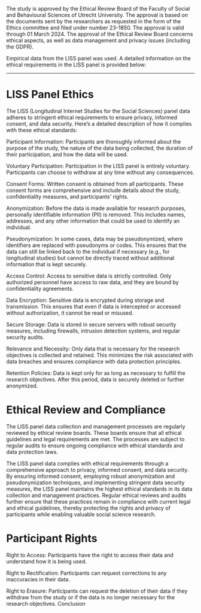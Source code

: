 The study is approved by the Ethical Review Board of the Faculty of Social and Behavioural Sciences of Utrecht University. The approval is based on the documents sent by the researchers as requested in the form of the Ethics committee and filed under number 23-1850. The approval is valid through 01 March 2024. The approval of the Ethical Review Board concerns ethical aspects, as well as data management and privacy issues (including the GDPR). 

Empirical data from the LISS panel was used. A detailed information on the ethical requirements in the LISS panel is provided below:
_____

# LISS Panel Ethics

The LISS (Longitudinal Internet Studies for the Social Sciences) panel data adheres to stringent ethical requirements to ensure privacy, informed consent, and data security.  Here’s a detailed description of how it complies with these ethical standards:


Participant Information: Participants are thoroughly informed about the purpose of the study, the nature of the data being collected, the duration of their participation, and how the data will be used.

Voluntary Participation: Participation in the LISS panel is entirely voluntary. Participants can choose to withdraw at any time without any consequences.

Consent Forms: Written consent is obtained from all participants. These consent forms are comprehensive and include details about the study, confidentiality measures, and participants' rights.

Anonymization: Before the data is made available for research purposes, personally identifiable information (PII) is removed. This includes names, addresses, and any other information that could be used to identify an individual.

Pseudonymization: In some cases, data may be pseudonymized, where identifiers are replaced with pseudonyms or codes. This ensures that the data can still be linked back to the individual if necessary (e.g., for longitudinal studies) but cannot be directly traced without additional information that is kept securely.

Access Control: Access to sensitive data is strictly controlled. Only authorized personnel have access to raw data, and they are bound by confidentiality agreements.

Data Encryption: Sensitive data is encrypted during storage and transmission. This ensures that even if data is intercepted or accessed without authorization, it cannot be read or misused.

Secure Storage: Data is stored in secure servers with robust security measures, including firewalls, intrusion detection systems, and regular security audits.

Relevance and Necessity: Only data that is necessary for the research objectives is collected and retained. This minimizes the risk associated with data breaches and ensures compliance with data protection principles.

Retention Policies: Data is kept only for as long as necessary to fulfill the research objectives. After this period, data is securely deleted or further anonymized.

# Ethical Review and Compliance

The LISS panel data collection and management processes are regularly reviewed by ethical review boards. These boards ensure that all ethical guidelines and legal requirements are met. The processes are subject to regular audits to ensure ongoing compliance with ethical standards and data protection laws.

The LISS panel data complies with ethical requirements through a comprehensive approach to privacy, informed consent, and data security. By ensuring informed consent, employing robust anonymization and pseudonymization techniques, and implementing stringent data security measures, the LISS panel maintains the highest ethical standards in its data collection and management practices. Regular ethical reviews and audits further ensure that these practices remain in compliance with current legal and ethical guidelines, thereby protecting the rights and privacy of participants while enabling valuable social science research.

# Participant Rights

Right to Access: Participants have the right to access their data and understand how it is being used.

Right to Rectification: Participants can request corrections to any inaccuracies in their data.

Right to Erasure: Participants can request the deletion of their data if they withdraw from the study or if the data is no longer necessary for the research objectives.
Conclusion
